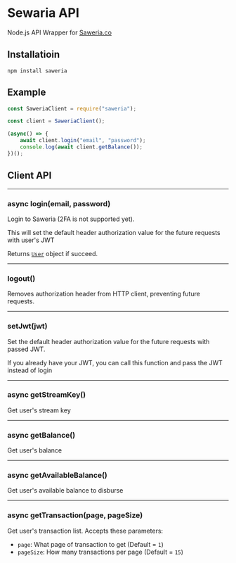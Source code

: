 # Sewaria API

Node.js API Wrapper for [Saweria.co](https://saweria.co/)

## Installatioin

```
npm install saweria
```

## Example

```js
const SaweriaClient = require("saweria");

const client = SaweriaClient();

(async() => {
    await client.login("email", "password");
    console.log(await client.getBalance());
})();

```

## Client API

---

### async login(email, password)

Login to Saweria (2FA is not supported yet).

This will set the default header authorization value for the future requests with user's JWT

Returns [`User`](src/types.ts) object if succeed.

---

### logout()

Removes authorization header from HTTP client, preventing future requests.

---

### setJwt(jwt)

Set the default header authorization value for the future requests with passed JWT.

If you already have your JWT, you can call this function and pass the JWT instead of login

---

### async getStreamKey()

Get user's stream key

---

### async getBalance()

Get user's balance

---

### async getAvailableBalance()

Get user's available balance to disburse

---

### async getTransaction(page, pageSize)

Get user's transaction list. Accepts these parameters:

- `page`: What page of transaction to get (Default = `1`)
- `pageSize`: How many transactions per page (Default = `15`)